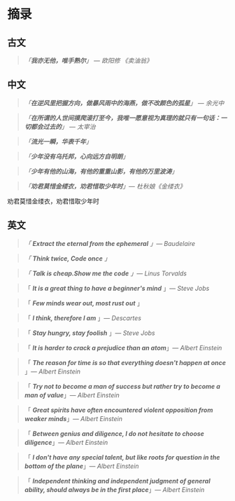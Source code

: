 # 摘录

## 古文

> *「**我亦无他，唯手熟尔**」 — 欧阳修 《卖油翁》*







## 中文

> *「**在逆风里把握方向，做暴风雨中的海燕，做不改颜色的孤星**」 — 余光中*



> *「**在所谓的人世间摸爬滚打至今，我唯一愿意视为真理的就只有一句话：一切都会过去的**」* — *太宰治*



> *「**流光一瞬，华表千年**」*



> *「**少年没有乌托邦，心向远方自明朗**」* 



> *「**少年有他的山海，有他的重重山影，有他的万里波涛**」*



> *「**劝君莫惜金缕衣，劝君惜取少年时**」*— *杜秋娘《金缕衣》*



劝君莫惜金缕衣，劝君惜取少年时

## 英文



>  *「 **Extract the eternal from the ephemeral** 」— Baudelaire*



>  *「 **Think twice, Code once** 」*



> *「 **Talk is cheap.Show me the code** 」— Linus Torvalds*



> 「 ***It is a great thing to have a beginner's mind*** 」— *Steve Jobs*



> 「 ***Few minds wear out, most rust out*** 」



> 「 ***I think, therefore I am*** 」— *Descartes*



> 「 ***Stay hungry, stay foolish*** 」— *Steve Jobs*



> 「 ***lt is harder to crack a prejudice than an atom***」— *Albert Einstein*



> 「 ***The reason for time is so that everything doesn't happen at once*** 」— *Albert Einstein*



> 「 ***Try not to become a man of success but rather try to become a man of value***」—  *Albert Einstein*



> 「 ***Great spirits have often encountered violent opposition from weaker minds***」— *Albert Einstein*



> 「 ***Between genius and diligence, I do not hesitate to choose diligence***」—  *Albert Einstein*



> 「 ***I don't have any special talent, but like roots for question in the bottom of the plane***」—  *Albert Einstein*



> 「 ***Independent thinking and independent judgment of general ability, should always be in the first place***」—  *Albert Einstein*



